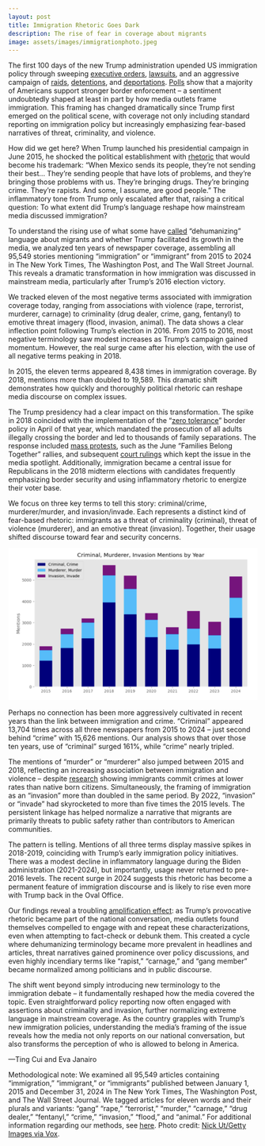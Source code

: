 ```yaml
---
layout: post
title: Immigration Rhetoric Goes Dark
description: The rise of fear in coverage about migrants
image: assets/images/immigrationphoto.jpeg
---
```


The first 100 days of the new Trump administration upended US immigration policy through sweeping <a href="https://www.nytimes.com/2025/04/28/us/politics/trump-executive-orders-immigration.html"><u>executive orders</u></a>, <a href="https://abcnews.go.com/US/international-students-sue-after-trump-administration-terminates-legal/story?id=120822860"><u>lawsuits</u></a>, and an aggressive campaign of <a href="https://www.cnn.com/2025/05/03/us/cultural-events-canceled-trump-deportations"><u>raids</u></a>, <a href="https://www.washingtonpost.com/immigration/2025/05/04/trump-el-salvador-alien-enemies-act-venezuelans/"><u>detentions</u></a>, and <a href="https://www.nytimes.com/2025/05/02/us/abrego-garcia-mistakenly-deported.html"><u>deportations</u></a>. <a href="https://news.gallup.com/poll/647123/sharply-americans-curb-immigration.aspx"><u>Polls</u></a> show that a majority of Americans support stronger border enforcement – a sentiment undoubtedly shaped at least in part by how media outlets frame immigration. This framing has changed dramatically since Trump first emerged on the political scene, with coverage not only including standard reporting on immigration policy but increasingly emphasizing fear-based narratives of threat, criminality, and violence.

How did we get here? When Trump launched his presidential campaign in June 2015, he shocked the political establishment with <a href="https://www.washingtonpost.com/news/the-fix/wp/2017/06/16/theyre-rapists-presidents-trump-campaign-launch-speech-two-years-later-annotated/"><u>rhetoric</u></a> that would become his trademark: “When Mexico sends its people, they’re not sending their best... They’re sending people that have lots of problems, and they’re bringing those problems with us. They’re bringing drugs. They’re bringing crime. They’re rapists. And some, I assume, are good people.” The inflammatory tone from Trump only escalated after that, raising a critical question: To what extent did Trump’s language reshape how mainstream media discussed immigration?

To understand the rising use of what some have <a href="https://www.nbcnews.com/politics/donald-trump/trump-degrading-language-immigrants-rcna171120"><u>called</u></a> “dehumanizing” language about migrants and whether Trump facilitated its growth in the media, we analyzed ten years of newspaper coverage, assembling all 95,549 stories mentioning “immigration” or “immigrant” from 2015 to 2024 in The New York Times, The Washington Post, and The Wall Street Journal. This reveals a dramatic transformation in how immigration was discussed in mainstream media, particularly after Trump’s 2016 election victory.

We tracked eleven of the most negative terms associated with immigration coverage today, ranging from associations with violence (rape, terrorist, murderer, carnage) to criminality (drug dealer, crime, gang, fentanyl) to emotive threat imagery (flood, invasion, animal). The data shows a clear inflection point following Trump’s election in 2016. From 2015 to 2016, most negative terminology saw modest increases as Trump’s campaign gained momentum. However, the real surge came after his election, with the use of all negative terms peaking in 2018.

In 2015, the eleven terms appeared 8,438 times in immigration coverage. By 2018, mentions more than doubled to 19,589. This dramatic shift demonstrates how quickly and thoroughly political rhetoric can reshape media discourse on complex issues.

The Trump presidency had a clear impact on this transformation. The spike in 2018 coincided with the implementation of the “<a href="https://www.congress.gov/crs-product/R45266"><u>zero tolerance</u></a>” border policy in April of that year, which mandated the prosecution of all adults illegally crossing the border and led to thousands of family separations. The response included <a href="https://www.cnn.com/2018/06/29/us/families-belong-together-what-you-should-know"><u>mass protests</u></a>, such as the June “Families Belong Together” rallies, and subsequent <a href="https://www.justice.gov/archives/opa/pr/us-government-reaches-settlement-class-action-family-separation-case-seeking-injunctive#:~:text=On%20June%2026%2C%202018%2C%20the,reunification%20of%20families%20previously%20separated."><u>court rulings</u></a> which kept the issue in the media spotlight. Additionally, immigration became a central issue for Republicans in the 2018 midterm elections with candidates frequently emphasizing border security and using inflammatory rhetoric to energize their voter base.

We focus on three key terms to tell this story: criminal/crime, murderer/murder, and invasion/invade. Each represents a distinct kind of fear-based rhetoric: immigrants as a threat of criminality (criminal), threat of violence (murderer), and an emotive threat (invasion). Together, their usage shifted discourse toward fear and security concerns.



<p class="aligncenter">
 <img src="/assets/images/immigrationgraph.png" alt="" class="graph-image">
 </p>
 <style>
.aligncenter {
    text-align: center;
}
</style>

Perhaps no connection has been more aggressively cultivated in recent years than the link between immigration and crime. “Criminal” appeared 13,704 times across all three newspapers from 2015 to 2024 – just second behind “crime” with 15,626 mentions. Our analysis shows that over those ten years, use of “criminal” surged 161%, while “crime” nearly tripled.

The mentions of “murder” or “murderer” also jumped between 2015 and 2018, reflecting an increasing association between immigration and violence – despite <a href="https://www.npr.org/2024/03/08/1237103158/immigrants-are-less-likely-to-commit-crimes-than-us-born-americans-studies-find"><u>research</u></a> showing immigrants commit crimes at lower rates than native born citizens. Simultaneously, the framing of immigration as an “invasion” more than doubled in the same period. By 2022, “invasion” or “invade” had skyrocketed to more than five times the 2015 levels. The persistent linkage has helped normalize a narrative that migrants are primarily threats to public safety rather than contributors to American communities.

The pattern is telling. Mentions of all three terms display massive spikes in 2018-2019, coinciding with Trump’s early immigration policy initiatives. There was a modest decline in inflammatory language during the Biden administration (2021-2024), but importantly, usage never returned to pre-2016 levels. The recent surge in 2024 suggests this rhetoric has become a permanent feature of immigration discourse and is likely to rise even more with Trump back in the Oval Office.

Our findings reveal a troubling <a href="https://journals.sagepub.com/doi/10.1177/00027642221118264?icid=int.sj-abstract.citing-articles.26"><u>amplification effect</u></a>: as Trump’s provocative rhetoric became part of the national conversation, media outlets found themselves compelled to engage with and repeat these characterizations, even when attempting to fact-check or debunk them. This created a cycle where dehumanizing terminology became more prevalent in headlines and articles, threat narratives gained prominence over policy discussions, and even highly incendiary terms like “rapist,” “carnage,” and “gang member” became normalized among politicians and in public discourse.

The shift went beyond simply introducing new terminology to the immigration debate – it fundamentally reshaped how the media covered the topic. Even straightforward policy reporting now often engaged with assertions about criminality and invasion, further normalizing extreme language in mainstream coverage. As the country grapples with Trump’s new immigration policies, understanding the media’s framing of the issue reveals how the media not only reports on our national conversation, but also transforms the perception of who is allowed to belong in America.

—Ting Cui and Eva Janairo

Methodological note: We examined all 95,549 articles containing “immigration,” “immigrant,” or “immigrants” published between January 1, 2015 and December 31, 2024 in The New York Times, The Washington Post, and The Wall Street Journal. We tagged articles for eleven words and their plurals and variants: “gang” “rape,” “terrorist,” “murder,” “carnage,” “drug dealer,”  “fentanyl,” “crime,” “invasion,” “flood,” and “animal.” For additional information regarding our methods, see <a href="https://www.mediaandminorities.org/methods/"><u>here</u></a>. Photo credit: <a href="https://www.vox.com/politics/2023/12/15/24003401/biden-immigration-ukraine-israel-aid-border-security"><u>Nick Ut/Getty Images via Vox</u></a>.

